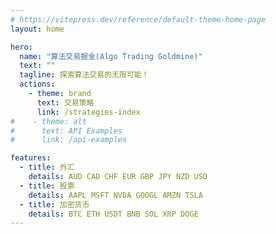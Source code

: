 ```yaml
---
# https://vitepress.dev/reference/default-theme-home-page
layout: home

hero:
  name: "算法交易掘金(Algo Trading Goldmine)"
  text: ""
  tagline: 探索算法交易的无限可能！
  actions:
    - theme: brand
      text: 交易策略
      link: /strategies-index
#    - theme: alt
#      text: API Examples
#      link: /api-examples

features:
  - title: 外汇
    details: AUD CAD CHF EUR GBP JPY NZD USD
  - title: 股票
    details: AAPL MSFT NVDA GOOGL AMZN TSLA
  - title: 加密货币
    details: BTC ETH USDT BNB SOL XRP DOGE
---
```


